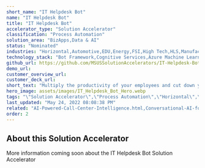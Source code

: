 ```yaml
---
short_name: "IT Helpdesk Bot"
name: "IT Helpdesk Bot"
title: "IT Helpdesk Bot"
accelerator_type: "Solution Accelerator"
classification: "Process Automation"
solution_area: "BizApps,Data & AI"
status: "Nominated"
industries: "Horizontal,Automotive,EDU,Energy,FSI,High Tech,HLS,Manufacturing,Media and Entertainment,Professional Services,Retail,SLG"
technology_stack: "Bot Framework,Cognitive Services,Azure Machine Learning"
github_url: https://github.com/MSUSSolutionAccelerators/IT-Helpdesk-Bot-Solution-Accelerator
demo_url: 
customer_overview_url: 
customer_deck_url: 
short_text: "Multiply the productivity of your employees and cut down your IT support costs."
hero_image: assets/images/IT_Helpdesk_Bot_Hero.webp
tags: "\"Solution Accelerator\",\"Process Automation\",\"Horizontal\",\"Automotive\",\"EDU\",\"Energy\",\"FSI\",\"High Tech\",\"HLS\",\"Manufacturing\",\"Media and Entertainment\",\"Professional Services\",\"Retail\",\"SLG\",\"Bot Framework\",\"Cognitive Services\",\"Azure Machine Learning\",\"BizApps\",\"Data & AI\",\"Nominated\""
last_updated: "May 24, 2022 08:08:38 PM"
related: "AI-Powered-Call-Center-Intelligence.html,Conversational-AI-for-Manufacturing.html,Conversational-AI-for-Retail.html,Conversational-AI-for-State-and-Local-Government.html"
order: 2
---
```

## About this Solution Accelerator

More information coming soon about the IT Helpdesk Bot Solution Accelerator